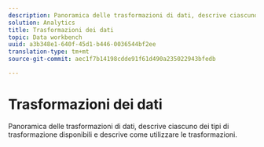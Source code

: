 ```yaml
---
description: Panoramica delle trasformazioni di dati, descrive ciascuno dei tipi di trasformazione disponibili e descrive come utilizzare le trasformazioni.
solution: Analytics
title: Trasformazioni dei dati
topic: Data workbench
uuid: a3b348e1-640f-45d1-b446-0036544bf2ee
translation-type: tm+mt
source-git-commit: aec1f7b14198cdde91f61d490a235022943bfedb

---
```



# Trasformazioni dei dati

Panoramica delle trasformazioni di dati, descrive ciascuno dei tipi di trasformazione disponibili e descrive come utilizzare le trasformazioni.
